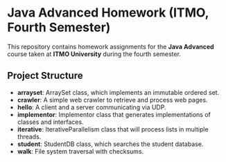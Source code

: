 # Java Advanced Homework (ITMO, Fourth Semester)

This repository contains homework assignments for the **Java Advanced** course taken at **ITMO University** during the fourth semester.

## Project Structure

- **arrayset**: ArraySet class, which implements an immutable ordered set.
- **crawler**: A simple web crawler to retrieve and process web pages.
- **hello**: A client and a server communicating via UDP.
- **implementor**: Implementor class that generates implementations of classes and interfaces.
- **iterative**: IterativeParallelism class that will process lists in multiple threads.
- **student**: StudentDB class, which searches the student database.
- **walk**: File system traversal with checksums.
